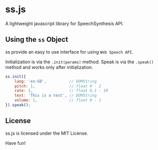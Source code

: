 # ss.js

A lightweight javascript library for SpeechSynthesis API.

## Using the `ss` Object

ss provide an easy to use interface for using `Web Speech API`.

Initialization is via the `.init(params)` method. Speak is via the `.speak()` method and works only after initialization.

```js
ss.init({
    lang: 'en-GB',          // DOMString
    pitch: 1,               // float 0 - 2
    rate: 1,                // float 0.1 - 10
    text: 'This is a test', // DOMString
    volume: 1,              // float 0 - 1
}).speak();
```

## License

ss.js is licensed under the MIT License.


Have fun!
